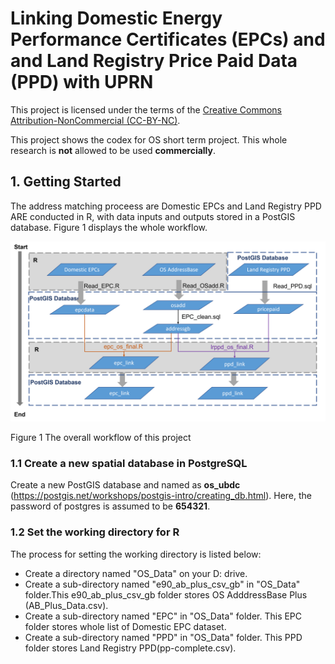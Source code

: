# Linking Domestic Energy Performance Certificates (EPCs) and and Land Registry Price Paid Data (PPD) with UPRN


This project is licensed under the terms of the [Creative Commons Attribution-NonCommercial (CC-BY-NC)](https://creativecommons.org/licenses/by-nc/4.0/). 

This project shows the codex for OS short term project. This whole research is **not** allowed to be used  **commercially**. 

## 1. Getting Started

The address matching proceess are Domestic EPCs and Land Registry PPD ARE conducted in R, with data inputs and outputs stored in a PostGIS database. Figure 1 displays the whole workflow.

![](pic/f1.png)

Figure 1  The overall workflow of this project

### 1.1 Create a new spatial database in PostgreSQL
Create a new PostGIS database and named as **os_ubdc** (https://postgis.net/workshops/postgis-intro/creating_db.html). Here, the password of postgres is assumed to be **654321**.
### 1.2 Set the working directory for R
The process for setting the working directory is listed below:
- Create a directory named "OS_Data" on your D: drive.
- Create a sub-directory named "e90_ab_plus_csv_gb" in "OS_Data" folder.This e90_ab_plus_csv_gb folder stores OS AdddressBase Plus (AB_Plus_Data.csv).
- Create a sub-directory named "EPC" in "OS_Data" folder. This EPC folder stores whole list of Domestic EPC dataset.
- Create a sub-directory named "PPD" in "OS_Data" folder. This PPD folder stores Land Registry PPD(pp-complete.csv).